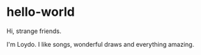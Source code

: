 # hello-world

Hi, strange friends.

I'm Loydo. I like songs, wonderful draws and everything amazing.
